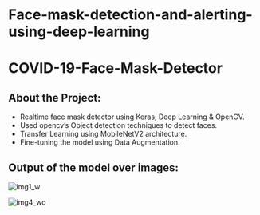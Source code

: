 # Face-mask-detection-and-alerting-using-deep-learning
# COVID-19-Face-Mask-Detector

## About the Project:

- Realtime face mask detector using Keras, Deep Learning & OpenCV. 
- Used opencv’s Object detection techniques to detect faces.
- Transfer Learning using MobileNetV2 architecture.
- Fine-tuning the model using Data Augmentation.


## Output of the model over images:

![img1_w](https://user-images.githubusercontent.com/50241339/131085261-91f385f9-fdd1-46e8-a421-5f1992b89d86.jpeg)


![img4_wo](https://user-images.githubusercontent.com/50241339/131085361-bc1ef226-fabb-4220-91d6-681c369a6370.jpeg)


